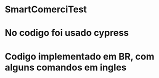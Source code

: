# SmartComerciTest
# No codigo foi usado cypress
# Codigo implementado em BR, com alguns comandos em ingles
